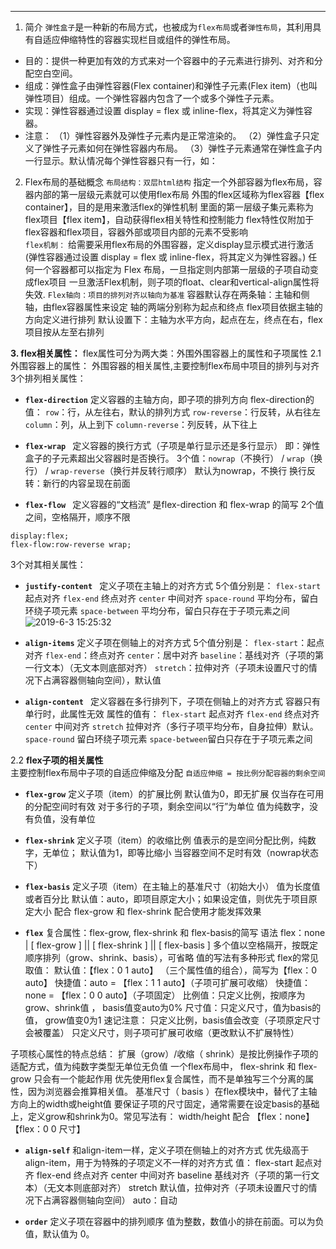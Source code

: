 
***
1.  简介
`弹性盒子`是一种新的布局方式，也被成为`flex布局`或者`弹性布局`，其利用具有自适应伸缩特性的容器实现栏目或组件的弹性布局。
- 目的：提供一种更加有效的方式来对一个容器中的子元素进行排列、对齐和分配空白空间。
- 组成：弹性盒子由弹性容器(Flex container)和弹性子元素(Flex item)（也叫弹性项目）组成。一个弹性容器内包含了一个或多个弹性子元素。
- 实现：弹性容器通过设置 display = flex 或 inline-flex，将其定义为弹性容器。
- 注意：
 （1）弹性容器外及弹性子元素内是正常渲染的。
 （2）弹性盒子只定义了弹性子元素如何在弹性容器内布局。
 （3）弹性子元素通常在弹性盒子内一行显示。默认情况每个弹性容器只有一行，如：

2. Flex布局的基础概念
`布局结构：双层html结构` 
指定一个外部容器为flex布局，容器内部的第一层级元素就可以使用flex布局
外围的flex区域称为flex容器【flex container】，目的是用来激活flex的弹性机制
里面的第一层级子集元素称为flex项目【flex item】，自动获得flex相关特性和控制能力
flex特性仅附加于flex容器和flex项目，容器外部或项目内部的元素不受影响  
`flex机制：`
给需要采用flex布局的外围容器，定义display显示模式进行激活(弹性容器通过设置 display = flex 或 inline-flex，将其定义为弹性容器。)
任何一个容器都可以指定为 Flex 布局，一旦指定则内部第一层级的子项自动变成flex项目
一旦激活Flex机制，则子项的float、clear和vertical-align属性将失效.
`Flex轴向：项目的排列对齐以轴向为基准`
容器默认存在两条轴：主轴和侧轴，由flex容器属性来设定
轴的两端分别称为起点和终点
flex项目依据主轴的方向定义进行排列
默认设置下：主轴为水平方向，起点在左，终点在右，flex项目按从左至右排列


**3. flex相关属性：**
flex属性可分为两大类：外围外围容器上的属性和子项属性
2.1 外围容器上的属性：
外围容器的相关属性,主要控制flex布局中项目的排列与对齐
3个排列相关属性：
- **`flex-direction`** 
定义容器的主轴方向，即子项的排列方向
flex-direction的值：
`row`：行，从左往右，默认的排列方式
`row-reverse`：行反转，从右往左
`column`：列，从上到下
`column-reverse`：列反转，从下往上

- **`flex-wrap `** 
定义容器的换行方式（子项是单行显示还是多行显示）
即：弹性盒子的子元素超出父容器时是否换行。
3个值：`nowrap`（不换行） / `wrap`（换行） / `wrap-reverse`（换行并反转行顺序）
默认为nowrap，不换行
换行反转：新行的内容呈现在前面

- **`flex-flow `**
定义容器的“文档流”
是flex-direction 和 flex-wrap 的简写
2个值之间，空格隔开，顺序不限
```
display:flex;
flex-flow:row-reverse wrap;
```

3个对其相关属性：
- **`justify-content `** 
定义子项在主轴上的对齐方式
5个值分别是：
`flex-start`	起点对齐
`flex-end`	终点对齐
`center`	中间对齐
`space-round`	平均分布，留白环绕子项元素
`space-between`	平均分布，留白只存在于子项元素之间
![2019-6-3 15:25:32](https://upload-images.jianshu.io/upload_images/17785871-69e72b5c6f0a8c69.png?imageMogr2/auto-orient/strip%7CimageView2/2/w/1240)

- **`align-items`**
定义子项在侧轴上的对齐方式
5个值分别是：
`flex-start`：起点对齐
`flex-end`：终点对齐
`center`：居中对齐
`baseline`：基线对齐（子项的第一行文本）（无文本则底部对齐）
`stretch`：拉伸对齐（子项未设置尺寸的情况下占满容器侧轴向空间），默认值



- **`align-content `**
定义容器在多行排列下，子项在侧轴上的对齐方式
容器只有单行时，此属性无效
属性的值有：
`flex-start`	起点对齐
`flex-end`	终点对齐
`center`	中间对齐
`stretch`	拉伸对齐（多行子项平均分布，自身拉伸）默认。
`space-round`	留白环绕子项元素
`space-between`留白只存在于子项元素之间

2.2  **flex子项的相关属性**  
主要控制flex布局中子项的自适应伸缩及分配
`自适应伸缩 = 按比例分配容器的剩余空间`

- **`flex-grow`**
定义子项（item）的扩展比例
默认值为0，即无扩展
仅当存在可用的分配空间时有效
对于多行的子项，剩余空间以“行”为单位
值为纯数字，没有负值，没有单位

- **`flex-shrink`**
定义子项（item）的收缩比例
值表示的是空间分配比例，纯数字，无单位；
默认值为1，即等比缩小
当容器空间不足时有效（nowrap状态下）
- **`flex-basis`**
定义子项（item）在主轴上的基准尺寸（初始大小）
值为长度值或者百分比
默认值：auto，即项目原定大小；如果设定值，则优先于项目原定大小
配合 flex-grow 和 flex-shrink 配合使用才能发挥效果
- **`flex`**
复合属性：flex-grow, flex-shrink 和 flex-basis的简写
语法
flex：none | [ flex-grow ] || [ flex-shrink ] || [ flex-basis ]
多个值以空格隔开，按既定顺序排列（grow、shrink、basis），可省略
值的写法有多种形式
flex的常见取值：
默认值：【flex：0 1 auto】 （三个属性值的组合），简写为【flex：0 auto】
快捷值：auto = 【flex：1 1 auto】（子项可扩展可收缩）
快捷值：none = 【flex：0 0 auto】（子项固定）
比例值：只定义比例，按顺序为grow、shrink值 ， basis值变auto为0%
尺寸值：只定义尺寸，值为basis的值， grow值变0为1
速记注意：
只定义比例，basis值会改变（子项原定尺寸会被覆盖）
只定义尺寸，则子项可扩展可收缩（更改默认不扩展特性）

子项核心属性的特点总结：
扩展（grow）/收缩（ shrink）是按比例操作子项的适配方式，值为纯数字类型无单位无负值
一个flex布局中， flex-shrink 和 flex-grow 只会有一个能起作用
优先使用flex复合属性，而不是单独写三个分离的属性，因为浏览器会推算相关值。
基准尺寸（ basis ）在flex模块中，替代了主轴方向上的width或height值
要保证子项的尺寸固定，通常需要在设定basis的基础上，定义grow和shrink为0。常见写法有：
 width/height  配合 【flex：none】
【flex：0 0 尺寸】

- **`align-self`**
和align-item一样，定义子项在侧轴上的对齐方式
优先级高于align-item，用于为特殊的子项定义不一样的对齐方式
值：
flex-start	起点对齐
flex-end	终点对齐
center	中间对齐
baseline	基线对齐（子项的第一行文本）（无文本则底部对齐）
stretch	默认值，拉伸对齐（子项未设置尺寸的情况下占满容器侧轴向空间）
auto：自动

- **`order`**
定义子项在容器中的排列顺序
值为整数，数值小的排在前面。可以为负值，默认值为 0。









